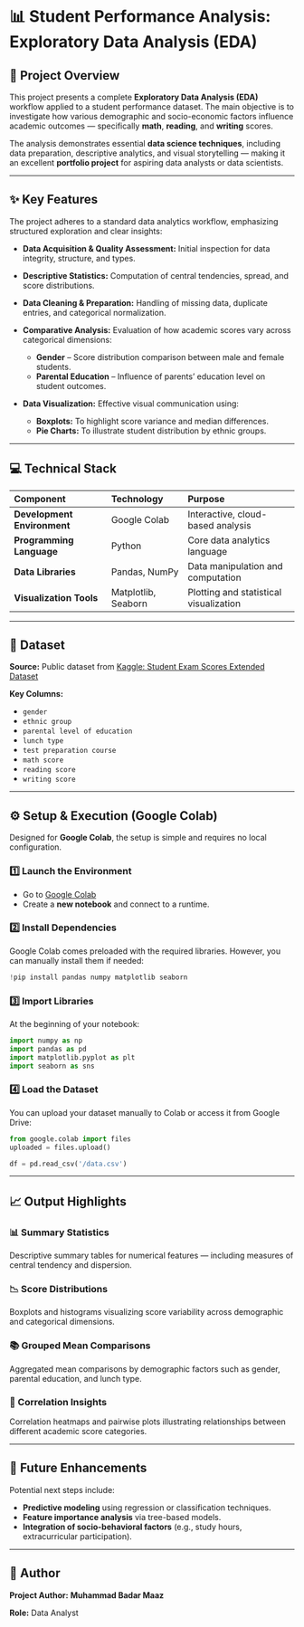 # 📊 Student Performance Analysis: Exploratory Data Analysis (EDA)

## 🧭 Project Overview

This project presents a complete **Exploratory Data Analysis (EDA)** workflow applied to a student performance dataset.
The main objective is to investigate how various demographic and socio-economic factors influence academic outcomes — specifically **math**, **reading**, and **writing** scores.

The analysis demonstrates essential **data science techniques**, including data preparation, descriptive analytics, and visual storytelling — making it an excellent **portfolio project** for aspiring data analysts or data scientists.

---

## ✨ Key Features

The project adheres to a standard data analytics workflow, emphasizing structured exploration and clear insights:

* **Data Acquisition & Quality Assessment:**
    Initial inspection for data integrity, structure, and types.

* **Descriptive Statistics:**
    Computation of central tendencies, spread, and score distributions.

* **Data Cleaning & Preparation:**
    Handling of missing data, duplicate entries, and categorical normalization.

* **Comparative Analysis:**
    Evaluation of how academic scores vary across categorical dimensions:
    * **Gender** – Score distribution comparison between male and female students.
    * **Parental Education** – Influence of parents’ education level on student outcomes.

* **Data Visualization:**
    Effective visual communication using:
    * **Boxplots:** To highlight score variance and median differences.
    * **Pie Charts:** To illustrate student distribution by ethnic groups.

---

## 💻 Technical Stack

| Component | Technology | Purpose |
| :-- | :-- | :-- |
| **Development Environment** | Google Colab | Interactive, cloud-based analysis |
| **Programming Language** | Python | Core data analytics language |
| **Data Libraries** | Pandas, NumPy | Data manipulation and computation |
| **Visualization Tools** | Matplotlib, Seaborn | Plotting and statistical visualization |

---

## 💾 Dataset

**Source:** Public dataset from [Kaggle: Student Exam Scores Extended Dataset](https://www.kaggle.com/)

**Key Columns:**

* `gender`
* `ethnic group`
* `parental level of education`
* `lunch type`
* `test preparation course`
* `math score`
* `reading score`
* `writing score`

---

## ⚙️ Setup & Execution (Google Colab)

Designed for **Google Colab**, the setup is simple and requires no local configuration.

### 1️⃣ Launch the Environment

* Go to [Google Colab](https://colab.research.google.com/)
* Create a **new notebook** and connect to a runtime.

### 2️⃣ Install Dependencies

Google Colab comes preloaded with the required libraries.
However, you can manually install them if needed:

```python
!pip install pandas numpy matplotlib seaborn
````

### 3️⃣ Import Libraries

At the beginning of your notebook:

```python
import numpy as np
import pandas as pd
import matplotlib.pyplot as plt
import seaborn as sns

```

### 4️⃣ Load the Dataset

You can upload your dataset manually to Colab or access it from Google Drive:

```python
from google.colab import files
uploaded = files.upload()

df = pd.read_csv('/data.csv')
```

-----

## 📈 Output Highlights

### 📊 Summary Statistics

Descriptive summary tables for numerical features — including measures of central tendency and dispersion.

### 📉 Score Distributions

Boxplots and histograms visualizing score variability across demographic and categorical dimensions.

### 📚 Grouped Mean Comparisons

Aggregated mean comparisons by demographic factors such as gender, parental education, and lunch type.

### 🔗 Correlation Insights

Correlation heatmaps and pairwise plots illustrating relationships between different academic score categories.

-----

## 🚀 Future Enhancements

Potential next steps include:

  * **Predictive modeling** using regression or classification techniques.
  * **Feature importance analysis** via tree-based models.
  * **Integration of socio-behavioral factors** (e.g., study hours, extracurricular participation).

-----

## 👤 Author

**Project Author:** **Muhammad Badar Maaz**

**Role:** Data Analyst

```

